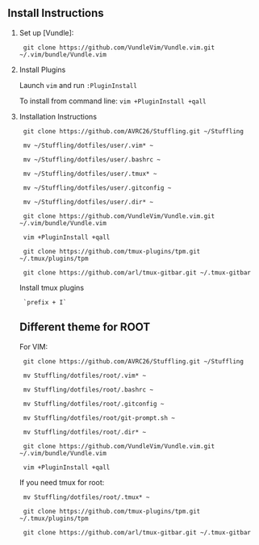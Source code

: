 ## Install Instructions
1. Set up [Vundle]:

   ` git clone https://github.com/VundleVim/Vundle.vim.git ~/.vim/bundle/Vundle.vim`

2. Install Plugins

   Launch `vim` and run `:PluginInstall`

      To install from command line: `vim +PluginInstall +qall`

3. Installation Instructions

        git clone https://github.com/AVRC26/Stuffling.git ~/Stuffling

        mv ~/Stuffling/dotfiles/user/.vim* ~

        mv ~/Stuffling/dotfiles/user/.bashrc ~

        mv ~/Stuffling/dotfiles/user/.tmux* ~

        mv ~/Stuffling/dotfiles/user/.gitconfig ~

        mv ~/Stuffling/dotfiles/user/.dir* ~

        git clone https://github.com/VundleVim/Vundle.vim.git ~/.vim/bundle/Vundle.vim

        vim +PluginInstall +qall

        git clone https://github.com/tmux-plugins/tpm.git ~/.tmux/plugins/tpm

        git clone https://github.com/arl/tmux-gitbar.git ~/.tmux-gitbar

    Install tmux plugins

        `prefix + I`

    ## Different theme for ROOT

    For VIM:

        git clone https://github.com/AVRC26/Stuffling.git ~/Stuffling

        mv Stuffling/dotfiles/root/.vim* ~

        mv Stuffling/dotfiles/root/.bashrc ~

        mv Stuffling/dotfiles/root/.gitconfig ~

        mv Stuffling/dotfiles/root/git-prompt.sh ~

        mv Stuffling/dotfiles/root/.dir* ~

        git clone https://github.com/VundleVim/Vundle.vim.git ~/.vim/bundle/Vundle.vim

        vim +PluginInstall +qall

    If you need tmux for root:

        mv Stuffling/dotfiles/root/.tmux* ~

        git clone https://github.com/tmux-plugins/tpm.git ~/.tmux/plugins/tpm

        git clone https://github.com/arl/tmux-gitbar.git ~/.tmux-gitbar
